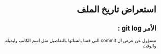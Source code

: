 <div dir=rtl>

# استعراض تاريخ الملف<br>
## الأمر git log : 
مسؤول عن عرض ال commit التي قمنا بانشائها بالتفاصيل مثل اسم الكاتب وايميله والوقت 
</div>